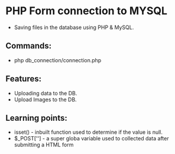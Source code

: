# PHP Form connection to MYSQL

- Saving files in the database using PHP & MySQL.

## Commands:
- php db_connection/connection.php

## Features:
- Uploading data to the DB.
- Upload Images to the DB.

## Learning points:
- isset() - inbuilt function used to determine if the value is null.
- $_POST[''] - a super globa variable used to collected data after submitting a HTML form